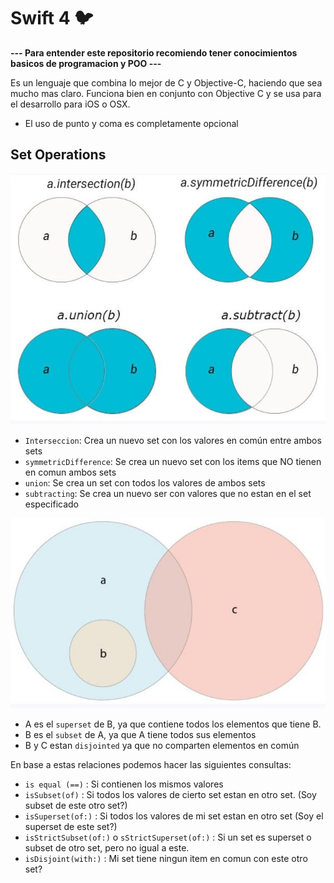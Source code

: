 # Swift 4 :bird:

**--- Para entender este repositorio recomiendo tener conocimientos basicos de programacion y POO ---** 

Es un lenguaje que combina lo mejor de C y Objective-C, haciendo que sea mucho mas claro. Funciona bien en conjunto con Objective C y se usa para el desarrollo para iOS o OSX. 

* El uso de punto y coma es completamente opcional

## Set Operations

![Ejemplos](./assets/SetOperations.JPG)

* `Interseccion`: Crea un nuevo set con los valores en común entre ambos sets
* `symmetricDifference`: Se crea un nuevo set con los items que NO tienen en comun ambos sets
* `union`: Se crea un set con todos los valores de ambos sets
* `subtracting`: Se crea un nuevo ser con valores que no estan en el set especificado

![Ejemplos](./assets/SetOperations2.JPG)

* A es el `superset` de B, ya que contiene todos los elementos que tiene B. 
* B es el `subset` de A, ya que A tiene todos sus elementos
* B y C estan `disjointed` ya que no comparten elementos en común

En base a estas relaciones podemos hacer las siguientes consultas:

* `is equal (==)` : Si contienen los mismos valores
* `isSubset(of)` : Si todos los valores de cierto set estan en otro set. (Soy subset de este otro set?)
* `isSuperset(of:)` : Si todos los valores de mi set estan en otro set (Soy el superset de este set?)
* `isStrictSubset(of:)` o `sStrictSuperset(of:)` : Si un set es superset o subset de otro set, pero no igual a este.
* `isDisjoint(with:)` : Mi set tiene ningun item en comun con este otro set? 
